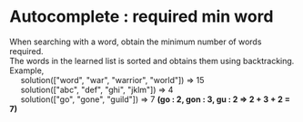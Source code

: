 # Autocomplete : required min word
When searching with a word, obtain the minimum number of words required. <br>
The words in the learned list is sorted and obtains them using backtracking. <br>
Example,  <br>
&nbsp;&nbsp;&nbsp;&nbsp;    solution(["word", "war", "warrior", "world"]) => 15 <br>
&nbsp;&nbsp;&nbsp;&nbsp;    solution(["abc", "def", "ghi", "jklm"]) => 4 <br>
&nbsp;&nbsp;&nbsp;&nbsp;    solution(["go", "gone", "guild"]) => 7 <b>(go : 2,  gon : 3, gu : 2  => 2 + 3 + 2 = 7)</b> <br>
